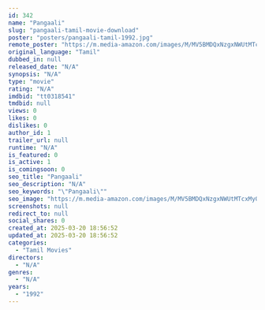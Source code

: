 ```yaml
---
id: 342
name: "Pangaali"
slug: "pangaali-tamil-movie-download"
poster: "posters/pangaali-tamil-1992.jpg"
remote_poster: "https://m.media-amazon.com/images/M/MV5BMDQxNzgxNWUtMTcxMy00ZTJiLThhZWQtZTZiYjAyMTRmMjQ3XkEyXkFqcGdeQXVyMjA4OTI5NDQ@._V1_SX300.jpg"
original_language: "Tamil"
dubbed_in: null
released_date: "N/A"
synopsis: "N/A"
type: "movie"
rating: "N/A"
imdbid: "tt0318541"
tmdbid: null
views: 0
likes: 0
dislikes: 0
author_id: 1
trailer_url: null
runtime: "N/A"
is_featured: 0
is_active: 1
is_comingsoon: 0
seo_title: "Pangaali"
seo_description: "N/A"
seo_keywords: "\"Pangaali\""
seo_image: "https://m.media-amazon.com/images/M/MV5BMDQxNzgxNWUtMTcxMy00ZTJiLThhZWQtZTZiYjAyMTRmMjQ3XkEyXkFqcGdeQXVyMjA4OTI5NDQ@._V1_SX300.jpg"
screenshots: null
redirect_to: null
social_shares: 0
created_at: 2025-03-20 18:56:52
updated_at: 2025-03-20 18:56:52
categories:
  - "Tamil Movies"
directors:
  - "N/A"
genres:
  - "N/A"
years:
  - "1992"
---
```

